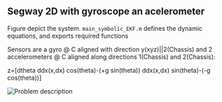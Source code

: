 ## Segway 2D with gyroscope an acelerometer


Figure depict the system. `main_symbolic_EKF.m` defines the dynamic equations, and exports required functions


Sensors are a gyro @ C aligned with direction y(xyz)||2(Chassis) and 2 accelerometers @ C aligned along directions 1(Chassis) and 2(Chassis):

z=[dtheta
   ddx(x,dx) cos(theta)-(+g sin(theta))
   ddx(x,dx) sin(theta)-(-g cos(theta))]


![Problem description](https://github.com/jabierros/IEKF-Examples/blob/main/Segway_2D/Segway_Gyro_and_Accel/Segway_2D_figure.png)

